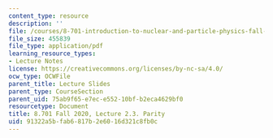```yaml
---
content_type: resource
description: ''
file: /courses/8-701-introduction-to-nuclear-and-particle-physics-fall-2020/91322a5bfab6817b2e6016d321c8fb0c_MIT8_701f20_lec2.3.pdf
file_size: 455839
file_type: application/pdf
learning_resource_types:
- Lecture Notes
license: https://creativecommons.org/licenses/by-nc-sa/4.0/
ocw_type: OCWFile
parent_title: Lecture Slides
parent_type: CourseSection
parent_uid: 75ab9f65-e7ec-e552-10bf-b2eca4629bf0
resourcetype: Document
title: 8.701 Fall 2020, Lecture 2.3. Parity
uid: 91322a5b-fab6-817b-2e60-16d321c8fb0c
---
```

